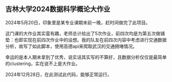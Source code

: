 ## 吉林大学2024数据科学概论大作业

2024年5月20日，印象里是某专业课期末前一晚，赶时间做完了此项目。

这门课的大作业其实蛮有趣，老师总计给出了5次作业，前四次均是为第五次做铺垫：也即实现在前四次作业中的设想。我的队友在前四次内容中考虑进行交通数据分析，故写了如此脚本，使用高德api来爬取武汉的交通拥堵情况。

幸运的是本人期末拿到了优秀，说实话其实写的不算好，且数据分析仅仅是最简单的clustering，实在说不上是大作业。

2024年12月28日，在此测试此代码，能够正常运行。

